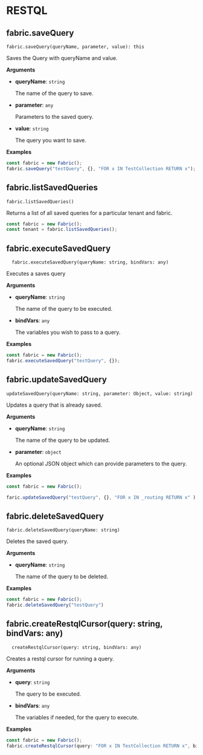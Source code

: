 # RESTQL 

## fabric.saveQuery

`fabric.saveQuery(queryName, parameter, value): this`

Saves the Query with queryName and value.

**Arguments**

- **queryName**: `string`

  The name of the query to save.

- **parameter**: `any`
   
   Parameters to the saved query.

- **value**: `string`

    The query you want to save.



**Examples**

```js
const fabric = new Fabric();
fabric.saveQuery("testQuery", {}, "FOR x IN TestCollection RETURN x");
```

## fabric.listSavedQueries

`fabric.listSavedQueries()`

Returns a list of all saved queries for a particular tenant and fabric.


```js
const fabric = new Fabric();
const tenant = fabric.listSavedQueries();
```

## fabric.executeSavedQuery

`  fabric.executeSavedQuery(queryName: string, bindVars: any)`

Executes a saves query


**Arguments**

- **queryName**: `string`

  The name of the query to be executed.

- **bindVars**: `any`

    The variables you wish to pass to a query.

**Examples**

```js
const fabric = new Fabric();
fabric.executeSavedQuery("testQuery", {});
```

## fabric.updateSavedQuery

` updateSavedQuery(queryName: string, parameter: Object, value: string) `

Updates a query that is already saved.

**Arguments**

- **queryName**: `string`

  The name of the query to be updated.

- **parameter**: `object`

  An optional JSON object which can provide parameters to the query.

**Examples**

```js
const fabric = new Fabric();

faric.updateSavedQuery("testQuery", {}, "FOR x IN _routing RETURN x" )
```

## fabric.deleteSavedQuery


`fabric.deleteSavedQuery(queryName: string) `

Deletes the saved query.


**Arguments**

- **queryName**: `string`

  The name of the query to be deleted.

**Examples**

```js
const fabric = new Fabric();
fabric.deleteSavedQuery("testQuery")
```

## fabric.createRestqlCursor(query: string, bindVars: any)


`  createRestqlCursor(query: string, bindVars: any)`

Creates a restql cursor for running a query.

**Arguments**

- **query**: `string`

  The query to be executed.

- **bindVars**: `any`

    The variables if needed, for the query to execute.

**Examples**

```js
const fabric = new Fabric();
fabric.createRestqlCursor(query: "FOR x IN TestCollection RETURN x", bindVars: {})

```
